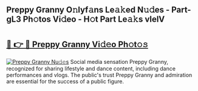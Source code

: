 ## Preppy Granny O𝚗lyf𝚊ns Le𝚊𝚔ed N𝚞𝚍es - Part-gL3 Ph𝚘tos Vi𝚍eo - H𝚘t Part Le𝚊𝚔s vIelV

# <h2><a href="http://hf8ss8.feru.top/?c=Preppy+Granny">🔗 👉 🔴 Preppy Granny Vi𝚍𝚎o Ph𝚘t𝚘𝚜</a></h2>

[![Preppy Granny Nu𝚍𝚎s](https://i.imgur.com/0TWrTi3.gif)](http://hf8ss8.feru.top/?c=Preppy+Granny)
Social media sensation Preppy Granny, recognized for sharing lifestyle and dance content, including dance performances and vlogs. The public's trust Preppy Granny and admiration are essential for the success of a public figure. 
